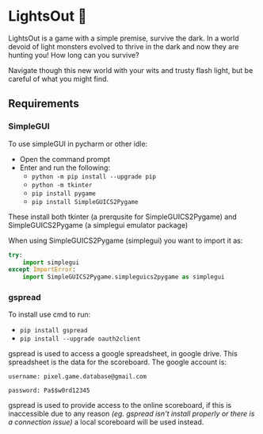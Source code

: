 # LightsOut 🔦
LightsOut is a game with a simple premise, survive the dark. 
In a world devoid of light monsters evolved to thrive in the dark and now they are hunting you!
How long can you survive?

Navigate though this new world with your wits and trusty flash light, 
but be careful of what you might find.  

## Requirements
### SimpleGUI
To use simpleGUI in pycharm or other idle:
* Open the command prompt
* Enter and run the following:
  * `python -m pip install --upgrade pip`
  * `python -m tkinter`
  * `pip install pygame`
  * `pip install SimpleGUICS2Pygame`

These install both tkinter (a prerqusite for SimpleGUICS2Pygame)
 and SimpleGUICS2Pygame (a simplegui emulator package) 
 
When using SimpleGUICS2Pygame (simplegui) you want to import it as:

```python
try:
    import simplegui
except ImportError:
    import SimpleGUICS2Pygame.simpleguics2pygame as simplegui
```
  
### gspread
To install use cmd to run: 
* `pip install gspread`
* `pip install --upgrade oauth2client`

gspread is used to access a google spreadsheet, in google drive. 
This spreadsheet is the data for the scoreboard. The google account is:

    username: pixel.game.database@gmail.com

    password: Pa$$w0rd12345

gspread is used to provide access to the online scoreboard, if this is inaccessible due
to any reason *(eg. gspread isn't install properly or there is a connection issue)* a local scoreboard
 will be used instead.